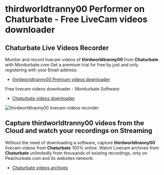 # thirdworldtranny00 Performer on Chaturbate - Free LiveCam videos downloader

## Chaturbate Live Videos Recorder

Monitor and record livecam videos of **thirdworldtranny00** from **Chaturbate** with Moniturbate.com
Get a premium trial for free by just and only registering with your Email address:
* [thirdworldtranny00 Premium videos downloader](https://moniturbate.com/request-demo-licence-key.html)

Free livecam videos downloader - Moniturbate Software:
* [Chaturbate videos downloader](https://moniturbate.com/moniturbate-download-software.html)

![thirdworldtranny00 livecam videos recorder](https://peachurnet.com/templates/moniturbate-software.png)


## Capture thirdworldtranny00 videos from the Cloud and watch your recordings on Streaming

Without the need of downloading a software, capture **thirdworldtranny00** livecam videos from **Chaturbate** 100% online.
Watch Livecam archives from **Chaturbate** unlimitedly from thousands of existing recordings, only on Peachurbate.com and its websites network:
* [Chaturbate videos archives](https://peachurnet.com/)